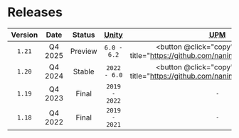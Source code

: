 ﻿---
aside: false
---

<script setup>
const copy = evt => {
    const button = evt.target;
    navigator.clipboard.writeText(button.title);
    button.classList.add("upm-clicked");
    setTimeout(() => button.classList.remove("upm-clicked"), 3000);
};
</script>

# Releases

| Version |  Date   |                Status                 | <abbr title="Compatible Unity versions range.">Unity</abbr> | <abbr title="Git URL of the release package to install via Unity's package manager (UPM).">UPM</abbr> |                    Notes                    |
|:-------:|:-------:|:-------------------------------------:|:-----------------------------------------------------------:|:-----------------------------------------------------------------------------------------------------:|:-------------------------------------------:|
| `1.21`  | Q4 2025 | <span class="txt-warn">Preview</span> |                         `6.0 - 6.2`                         |         <button @click="copy" class="upm" title="https://github.com/naninovel/upm.git#1.21"/>         | [](https://pre.naninovel.com/releases/1.21) |
| `1.20`  | Q4 2024 |  <span class="txt-ok">Stable</span>   |                        `2022 - 6.0`                         |         <button @click="copy" class="upm" title="https://github.com/naninovel/upm.git#1.20"/>         |             [↗](/releases/1.20)             |
| `1.19`  | Q4 2023 |  <span class="txt-err">Final</span>   |                        `2019 - 2022`                        |                                                  `-`                                                  |             [↗](/releases/1.19)             |
| `1.18`  | Q4 2022 |  <span class="txt-err">Final</span>   |                        `2019 - 2021`                        |                                                  `-`                                                  |             [↗](/releases/1.18)             |

